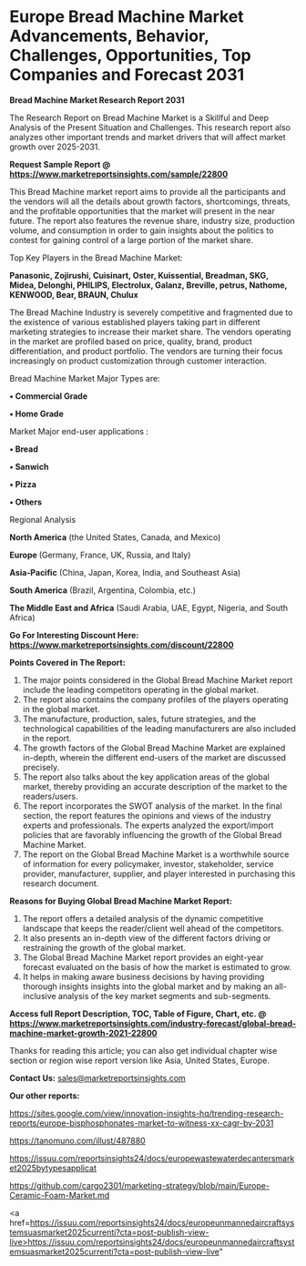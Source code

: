 # Europe Bread Machine Market Advancements, Behavior, Challenges, Opportunities, Top Companies and Forecast 2031

<strong>Bread Machine Market Research Report 2031</strong>

The Research Report on Bread Machine Market is a Skillful and Deep Analysis of the Present Situation and Challenges. This research report also analyzes other important trends and market drivers that will affect market growth over 2025-2031.

<strong>Request Sample Report @ <a href=https://www.marketreportsinsights.com/sample/22800>https://www.marketreportsinsights.com/sample/22800</a></strong>

This Bread Machine market report aims to provide all the participants and the vendors will all the details about growth factors, shortcomings, threats, and the profitable opportunities that the market will present in the near future. The report also features the revenue share, industry size, production volume, and consumption in order to gain insights about the politics to contest for gaining control of a large portion of the market share.

Top Key Players in the Bread Machine Market:

<strong>Panasonic, Zojirushi, Cuisinart, Oster, Kuissential, Breadman, SKG, Midea, Delonghi, PHILIPS, Electrolux, Galanz, Breville, petrus, Nathome, KENWOOD, Bear, BRAUN, Chulux</strong>

The Bread Machine Industry is severely competitive and fragmented due to the existence of various established players taking part in different marketing strategies to increase their market share. The vendors operating in the market are profiled based on price, quality, brand, product differentiation, and product portfolio. The vendors are turning their focus increasingly on product customization through customer interaction.

Bread Machine Market Major Types are:

<strong>• Commercial Grade

• Home Grade</strong>

Market Major end-user applications :

<strong>• Bread

• Sanwich

• Pizza

• Others</strong>

Regional Analysis

</u><strong><b>North America</b></strong> (the United States, Canada, and Mexico)

<strong><b>Europe </b></strong>(Germany, France, UK, Russia, and Italy)

<strong><b>Asia-Pacific</b></strong> (China, Japan, Korea, India, and Southeast Asia)

<strong><b>South America</b></strong> (Brazil, Argentina, Colombia, etc.)

<strong><b>The Middle East and Africa</b></strong> (Saudi Arabia, UAE, Egypt, Nigeria, and South Africa)

<strong>Go For Interesting Discount Here: <a href=https://www.marketreportsinsights.com/discount/22800>https://www.marketreportsinsights.com/discount/22800</a></strong>

<strong>Points Covered in The Report:</strong>
<ol>
  <li>The major points considered in the Global Bread Machine Market report include the leading competitors operating in the global market.</li>
  <li>The report also contains the company profiles of the players operating in the global market.</li>
  <li>The manufacture, production, sales, future strategies, and the technological capabilities of the leading manufacturers are also included in the report.</li>
  <li>The growth factors of the Global Bread Machine Market are explained in-depth, wherein the different end-users of the market are discussed precisely.</li>
  <li>The report also talks about the key application areas of the global market, thereby providing an accurate description of the market to the readers/users.</li>
  <li>The report incorporates the SWOT analysis of the market. In the final section, the report features the opinions and views of the industry experts and professionals. The experts analyzed the export/import policies that are favorably influencing the growth of the Global Bread Machine Market.</li>
  <li>The report on the Global Bread Machine Market is a worthwhile source of information for every policymaker, investor, stakeholder, service provider, manufacturer, supplier, and player interested in purchasing this research document.</li>
</ol>
<strong>Reasons for Buying Global Bread Machine Market Report:</strong>

<ol>
  <li>The report offers a detailed analysis of the dynamic competitive landscape that keeps the reader/client well ahead of the competitors.</li>
  <li>It also presents an in-depth view of the different factors driving or restraining the growth of the global market.</li>
  <li>The Global Bread Machine Market report provides an eight-year forecast evaluated on the basis of how the market is estimated to grow.</li>
  <li>It helps in making aware business decisions by having providing thorough insights insights into the global market and by making an all-inclusive analysis of the key market segments and sub-segments.</li>
</ol>
<strong>Access full Report Description, TOC, Table of Figure, Chart, etc. @ <a href=https://www.marketreportsinsights.com/industry-forecast/global-bread-machine-market-growth-2021-22800>https://www.marketreportsinsights.com/industry-forecast/global-bread-machine-market-growth-2021-22800</a></strong>


Thanks for reading this article; you can also get individual chapter wise section or region wise report version like Asia, United States, Europe.

<strong>Contact Us:</strong>
sales@marketreportsinsights.com

<strong>Our other reports:</strong>

<a href=https://sites.google.com/view/innovation-insights-hq/trending-research-reports/europe-bisphosphonates-market-to-witness-xx-cagr-by-2031>https://sites.google.com/view/innovation-insights-hq/trending-research-reports/europe-bisphosphonates-market-to-witness-xx-cagr-by-2031</a>

<a href=https://tanomuno.com/illust/487880>https://tanomuno.com/illust/487880</a>

<a href=https://issuu.com/reportsinsights24/docs/europewastewaterdecantersmarket2025bytypesapplicat>https://issuu.com/reportsinsights24/docs/europewastewaterdecantersmarket2025bytypesapplicat</a>

<a href=https://github.com/cargo2301/marketing-strategy/blob/main/Europe-Ceramic-Foam-Market.md>https://github.com/cargo2301/marketing-strategy/blob/main/Europe-Ceramic-Foam-Market.md</a>

<a href=https://issuu.com/reportsinsights24/docs/europeunmannedaircraftsystemsuasmarket2025currenti?cta=post-publish-view-live>https://issuu.com/reportsinsights24/docs/europeunmannedaircraftsystemsuasmarket2025currenti?cta=post-publish-view-live</a>"
